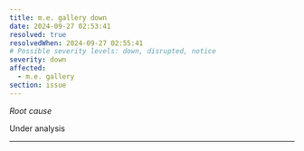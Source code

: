 ```yaml
---
title: m.e. gallery down
date: 2024-09-27 02:53:41
resolved: true
resolvedWhen: 2024-09-27 02:55:41
# Possible severity levels: down, disrupted, notice
severity: down
affected:
  - m.e. gallery
section: issue
---
```


*Root cause*

Under analysis

---


